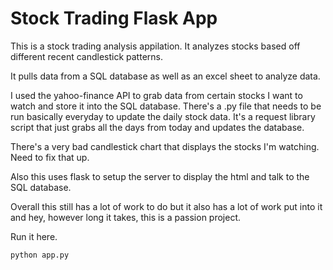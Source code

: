 # Stock Trading Flask App

This is a stock trading analysis appilation. It analyzes stocks based off different recent candlestick patterns.

It pulls data from a SQL database as well as an excel sheet to analyze data. 

I used the yahoo-finance API to grab data from certain stocks I want to watch and store it into the SQL database. There's a .py file that needs to be run basically everyday to update the daily stock data. It's a request library script that just grabs all the days from today and updates the database. 

There's a very bad candlestick chart that displays the stocks I'm watching. Need to fix that up. 

Also this uses flask to setup the server to display the html and talk to the SQL database. 

Overall this still has a lot of work to do but it also has a lot of work put into it and hey, however long it takes, this is a passion project. 

Run it here.
```
python app.py
```



